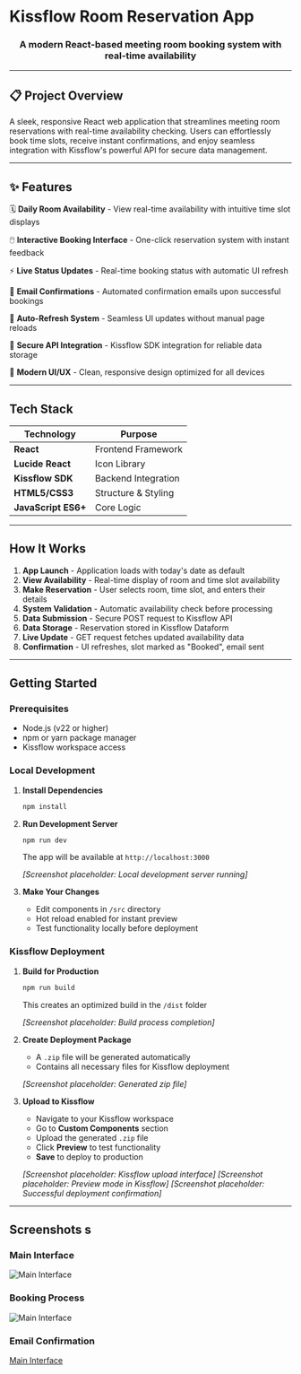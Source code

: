 # Kissflow Room Reservation App

<div align="center">
  <h3>A modern React-based meeting room booking system with real-time availability</h3>
</div>

---

## 📋 Project Overview

A sleek, responsive React web application that streamlines meeting room reservations with real-time availability checking. Users can effortlessly book time slots, receive instant confirmations, and enjoy seamless integration with Kissflow's powerful API for secure data management.

---

## ✨ Features

🗓️ **Daily Room Availability** - View real-time availability with intuitive time slot displays

🖱️ **Interactive Booking Interface** - One-click reservation system with instant feedback

⚡ **Live Status Updates** - Real-time booking status with automatic UI refresh

📧 **Email Confirmations** - Automated confirmation emails upon successful bookings

🔄 **Auto-Refresh System** - Seamless UI updates without manual page reloads

🔐 **Secure API Integration** - Kissflow SDK integration for reliable data storage

🎨 **Modern UI/UX** - Clean, responsive design optimized for all devices

---

## Tech Stack

| Technology | Purpose |
|------------|---------|
| **React** | Frontend Framework |
| **Lucide React** | Icon Library |
| **Kissflow SDK** | Backend Integration |
| **HTML5/CSS3** | Structure & Styling |
| **JavaScript ES6+** | Core Logic |

---

## How It Works

1. **App Launch** - Application loads with today's date as default
2. **View Availability** - Real-time display of room and time slot availability
3. **Make Reservation** - User selects room, time slot, and enters their details
4. **System Validation** - Automatic availability check before processing
5. **Data Submission** - Secure POST request to Kissflow API
6. **Data Storage** - Reservation stored in Kissflow Dataform
7. **Live Update** - GET request fetches updated availability data
8. **Confirmation** - UI refreshes, slot marked as "Booked", email sent

---

## Getting Started

### Prerequisites

- Node.js (v22 or higher)
- npm or yarn package manager
- Kissflow workspace access

### Local Development

1. **Install Dependencies**
   ```bash
   npm install
   ```

2. **Run Development Server**
   ```bash
   npm run dev
   ```
   The app will be available at `http://localhost:3000`

   *[Screenshot placeholder: Local development server running]*

3. **Make Your Changes**
   - Edit components in `/src` directory
   - Hot reload enabled for instant preview
   - Test functionality locally before deployment

### Kissflow Deployment

1. **Build for Production**
   ```bash
   npm run build
   ```
   This creates an optimized build in the `/dist` folder

   *[Screenshot placeholder: Build process completion]*

2. **Create Deployment Package**
   - A `.zip` file will be generated automatically
   - Contains all necessary files for Kissflow deployment

   *[Screenshot placeholder: Generated zip file]*

3. **Upload to Kissflow**
   - Navigate to your Kissflow workspace
   - Go to **Custom Components** section
   - Upload the generated `.zip` file
   - Click **Preview** to test functionality
   - **Save** to deploy to production

   *[Screenshot placeholder: Kissflow upload interface]*
   *[Screenshot placeholder: Preview mode in Kissflow]*
   *[Screenshot placeholder: Successful deployment confirmation]*

---

## Screenshots  s

### Main Interface
![Main Interface](https://i.postimg.cc/J4ZZYH4N/Screenshot-2025-06-20-at-12-32-18-PM.png)

### Booking Process
![Main Interface](https://i.postimg.cc/yx9gG2B1/Screenshot-2025-06-20-at-12-33-27-PM.png)

### Email Confirmation
[Main Interface](https://i.postimg.cc/JnHGySsN/Screenshot-2025-06-20-at-4-19-20-PM.png)